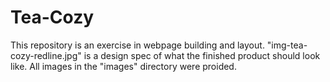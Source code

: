 # Tea-Cozy

This repository is an exercise in webpage building and layout.
"img-tea-cozy-redline.jpg" is a design spec of what the finished product should look like.
All images in the "images" directory were proided.
